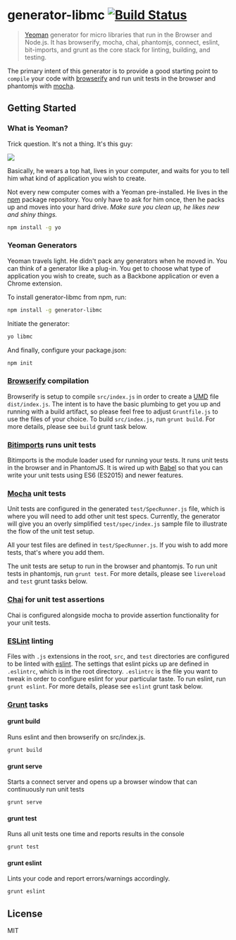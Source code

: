 # generator-libmc [![Build Status](https://secure.travis-ci.org/MiguelCastillo/generator-libmc.png?branch=master)](https://travis-ci.org/MiguelCastillo/generator-libmc)

> [Yeoman](http://yeoman.io) generator for micro libraries that run in the Browser and Node.js. It has browserify, mocha, chai, phantomjs, connect, eslint, bit-imports, and grunt as the core stack for linting, building, and testing.

The primary intent of this generator is to provide a good starting point to `compile` your code with [browserify](http://browserify.org/) and run unit tests in the browser and phantomjs with [mocha](http://mochajs.org/).

## Getting Started

### What is Yeoman?

Trick question. It's not a thing. It's this guy:

![](http://i.imgur.com/JHaAlBJ.png)

Basically, he wears a top hat, lives in your computer, and waits for you to tell him what kind of application you wish to create.

Not every new computer comes with a Yeoman pre-installed. He lives in the [npm](https://npmjs.org) package repository. You only have to ask for him once, then he packs up and moves into your hard drive. *Make sure you clean up, he likes new and shiny things.*

```bash
npm install -g yo
```

### Yeoman Generators

Yeoman travels light. He didn't pack any generators when he moved in. You can think of a generator like a plug-in. You get to choose what type of application you wish to create, such as a Backbone application or even a Chrome extension.

To install generator-libmc from npm, run:

```bash
npm install -g generator-libmc
```

Initiate the generator:

```bash
yo libmc
```

And finally, configure your package.json:

```bash
npm init
```

### [Browserify](http://browserify.org/) compilation
Browserify is setup to compile `src/index.js` in order to create a [UMD](https://github.com/umdjs/umd) file `dist/index.js`. The intent is to have the basic plumbing to get you up and running with a build artifact, so please feel free to adjust `Gruntfile.js` to use the files of your choice. To build `src/index.js`, run `grunt build`.  For more details, please see `build` grunt task below.

### [Bitimports](https://github.com/MiguelCastillo/bit-imports) runs unit tests
Bitimports is the module loader used for running your tests. It runs unit tests in the browser and in PhantomJS. It is wired up with [Babel](https://babeljs.io/) so that you can write your unit tests using ES6 (ES2015) and newer features.

### [Mocha](http://mochajs.org/) unit tests
Unit tests are configured in the generated `test/SpecRunner.js` file, which is where you will need to add other unit test specs.  Currently, the generator will give you an overly simplified `test/spec/index.js` sample file to illustrate the flow of the unit test setup.

All your test files are defined in `test/SpecRunner.js`.  If you wish to add more tests, that's where you add them.

The unit tests are setup to run in the browser and phantomjs. To run unit tests in phantomjs, run `grunt test`. For more details, please see `livereload` and `test` grunt tasks below.

### [Chai](http://chaijs.com/) for unit test assertions
Chai is configured alongside mocha to provide assertion functionality for your unit tests.

### [ESLint](http://eslint.org/) linting
Files with `.js` extensions in the root, `src`, and `test` directories are configured to be linted with [eslint](http://eslint.org/).  The settings that eslint picks up are defined in `.eslintrc`, which is in the root directory. `.eslintrc` is the file you want to tweak in order to configure eslint for your particular taste. To run eslint, run `grunt eslint`.  For more details, please see `eslint` grunt task below.

### [Grunt](http://gruntjs.com/) tasks

#### grunt build
Runs eslint and then browserify on src/index.js.

```bash
grunt build
```

#### grunt serve
Starts a connect server and opens up a browser window that can continuously run unit tests

```bash
grunt serve
```

#### grunt test
Runs all unit tests one time and reports results in the console

```bash
grunt test
```

#### grunt eslint
Lints your code and report errors/warnings accordingly.

```bash
grunt eslint
```

## License

MIT
